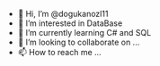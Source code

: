 - 👋 Hi, I’m @dogukanozl11
- 👀 I’m interested in DataBase
- 🌱 I’m currently learning C# and SQL
- 💞️ I’m looking to collaborate on ...
- 📫 How to reach me ...

<!---
dogukanozl11/dogukanozl11 is a ✨ special ✨ repository because its `README.md` (this file) appears on your GitHub profile.
You can click the Preview link to take a look at your changes.
--->
